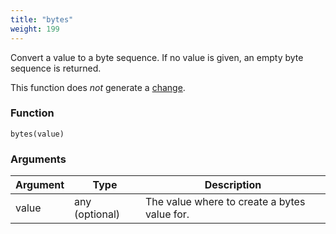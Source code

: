 ```yaml
---
title: "bytes"
weight: 199
---
```


Convert a value to a byte sequence. If no value is given, an empty byte sequence is returned.

This function does *not* generate a [change](../../overview/changes).

### Function

`bytes(value)`

### Arguments

Argument | Type | Description
-------- | ---- | -----------
value | any (optional) | The value where to create a bytes value for.

